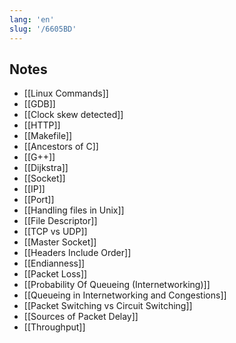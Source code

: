 ```yaml
---
lang: 'en'
slug: '/6605BD'
---
```


## Notes

- [[Linux Commands]]
- [[GDB]]
- [[Clock skew detected]]
- [[HTTP]]
- [[Makefile]]
- [[Ancestors of C]]
- [[G++]]
- [[Dijkstra]]
- [[Socket]]
- [[IP]]
- [[Port]]
- [[Handling files in Unix]]
- [[File Descriptor]]
- [[TCP vs UDP]]
- [[Master Socket]]
- [[Headers Include Order]]
- [[Endianness]]
- [[Packet Loss]]
- [[Probability Of Queueing (Internetworking)]]
- [[Queueing in Internetworking and Congestions]]
- [[Packet Switching vs Circuit Switching]]
- [[Sources of Packet Delay]]
- [[Throughput]]
